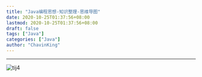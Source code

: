 ```yaml
---
title: "Java编程思想-知识整理-思维导图"
date: 2020-10-25T01:37:56+08:00
lastmod: 2020-10-25T01:37:56+08:00
draft: false
tags: ["Java"]
categories: ["Java"]
author: "ChavinKing"
---
```


---

![tij4](/images/tij4.png)